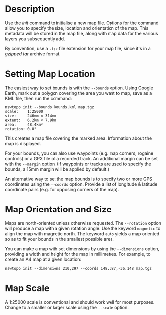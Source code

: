 # Description

Use the *init* command to initialise a new map file. Options for the command allow you to specify the size, location and orientation of the map. This metadata will be stored in the map file, along with map data for the various layers you subsequently add.

By convention, use a `.tgz` file extension for your map file, since it's in a *gzipped tar* archive format.

# Setting Map Location

The easiest way to set bounds is with the `--bounds` option. Using Google Earth, mark out a polygon covering the area you want to map, save as a KML file, then run the command:

```
nswtopo init --bounds bounds.kml map.tgz
scale:    1:25000
size:     246mm × 314mm
extent:   6.2km × 7.9km
area:     48.4km²
rotation: 0.0°
```

This creates a map file covering the marked area. Information about the map is displayed.

For your bounds, you can also use waypoints (e.g. map corners, rogaine controls) or a GPX file of a recorded track. An additional margin can be set with the `--margin` option. (If waypoints or tracks are used to specify the bounds, a 15mm margin will be applied by default.)

An alternative way to set the map bounds is to specify two or more GPS coordinates using the `--coords` option. Provide a list of longitude & latitude coordinate pairs (e.g. for opposing corners of the map).

# Map Orientation and Size

Maps are north-oriented unless otherwise requested. The `--rotation` option will produce a map with a given rotation angle. Use the keyword `magnetic` to align the map with magnetic north. The keyword `auto` yields a map oriented so as to fit your bounds in the smallest possible area.

You can make a map with set dimensions by using the `--dimensions` option, providing a width and height for the map in millimetres. For example, to create an A4 map at a given location:

```
nswtopo init --dimensions 210,297 --coords 148.387,-36.148 map.tgz
```

# Map Scale

A 1:25000 scale is conventional and should work well for most purposes. Change to a smaller or larger scale using the `--scale` option.
